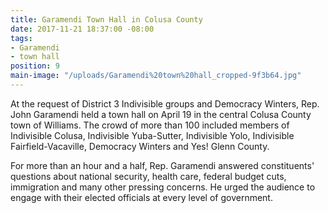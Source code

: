 ```yaml
---
title: Garamendi Town Hall in Colusa County
date: 2017-11-21 18:37:00 -08:00
tags:
- Garamendi
- town hall
position: 9
main-image: "/uploads/Garamendi%20town%20hall_cropped-9f3b64.jpg"
---
```


At the request of District 3 Indivisible groups and Democracy Winters, Rep. John Garamendi held a town hall on April 19 in the central Colusa County town of Williams. The crowd of more than 100 included members of Indivisible Colusa, Indivisible Yuba-Sutter, Indivisible Yolo, Indivisible Fairfield-Vacaville, Democracy Winters and Yes! Glenn County. 

For more than an hour and a half, Rep. Garamendi answered constituents' questions about national security, health care, federal budget cuts, immigration and many other pressing concerns. He urged the audience to engage with their elected officials at every level of government. 